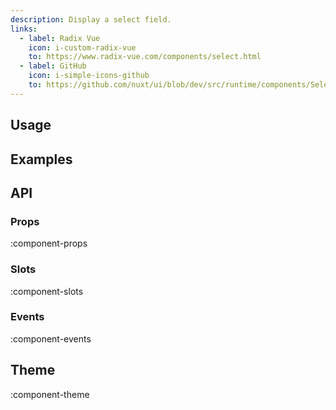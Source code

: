 ```yaml
---
description: Display a select field.
links:
  - label: Radix Vue
    icon: i-custom-radix-vue
    to: https://www.radix-vue.com/components/select.html
  - label: GitHub
    icon: i-simple-icons-github
    to: https://github.com/nuxt/ui/blob/dev/src/runtime/components/Select.vue
---
```


## Usage

## Examples

## API

### Props

:component-props

### Slots

:component-slots

### Events

:component-events

## Theme

:component-theme
